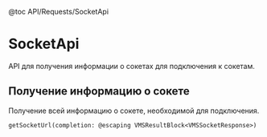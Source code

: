 @toc API/Requests/SocketApi

# SocketApi #


API для получения информации о сокетах для подключения к сокетам.


## Получение информацию о сокете

Получение всей информацию о сокете, необходимой для подключения.

```
getSocketUrl(completion: @escaping VMSResultBlock<VMSSocketResponse>)
```

